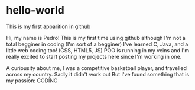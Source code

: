 # hello-world
This is my first apparition in github

Hi, my name is Pedro! This is my first time using github although I'm not a total begginer in coding (I'm sort of a begginer)
I've learned C, Java, and a little web coding too! (CSS, HTML5, JS) 
POO is running in my veins and I'm really excited to start posting my projects here since I'm working in one.

 A curiousity about me, I was a competitive basketball player, and travelled across my country. Sadly it didn't work out
 But I've found something that is my passion: CODING
